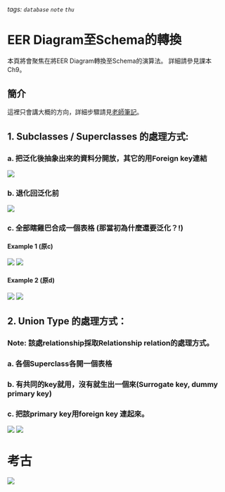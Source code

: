 ###### tags: `database` `note` `thu`

# EER Diagram至Schema的轉換
本頁將會聚焦在將EER Diagram轉換至Schema的演算法。
詳細請參見課本Ch9。


## 簡介
這裡只會講大概的方向，詳細步驟請見[老師筆記](/GK34a_FiRhSZHvJPx3m4ag)。

## 1. Subclasses / Superclasses 的處理方式:

### a. 把泛化後抽象出來的資料分開放，其它的用Foreign key連結
![](https://i.imgur.com/BDgxRAy.png)


### b. 退化回泛化前
![](https://i.imgur.com/uIAVWD0.png)

### c. 全部瞎雞巴合成一個表格 (那當初為什麼還要泛化？!)

#### Example 1 (原c)
![](https://i.imgur.com/NQOUsky.png)
![](https://i.imgur.com/3FZDAYI.png)

#### Example 2 (原d)
![](https://i.imgur.com/DjojNKs.png)
![](https://i.imgur.com/hWG5dVm.png)


## 2. Union Type 的處理方式：
### Note: 該處relationship採取Relationship relation的處理方式。
### a. 各個Superclass各開一個表格
### b. 有共同的key就用，沒有就生出一個來(Surrogate key, dummy primary key)
### c. 把該primary key用foreign key 連起來。
![](https://i.imgur.com/urplPkH.png)
![](https://i.imgur.com/wrvNLHp.png)



# 考古
![](https://i.imgur.com/SexYVOk.jpg)
